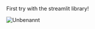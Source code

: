 First try with the streamlit library!

![Unbenannt](https://user-images.githubusercontent.com/16994191/127071214-070881fe-4026-4cde-a2b9-56279ea3f0ac.PNG)
